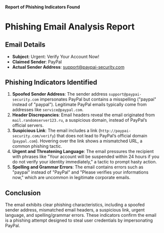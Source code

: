 #### Report of Phishing Indicators Found

# Phishing Email Analysis Report

## Email Details
- **Subject**: Urgent: Verify Your Account Now!
- **Claimed Sender**: PayPal
- **Actual Sender Address**: support@paypai-security.com

## Phishing Indicators Identified
1. **Spoofed Sender Address**: The sender address `support@paypai-security.com` impersonates PayPal but contains a misspelling ("paypai" instead of "paypal"). Legitimate PayPal emails typically come from addresses like `service@paypal.com`.
2. **Header Discrepancies**: Email headers reveal the email originated from `mail.randomserver123.ru`, a suspicious domain, instead of PayPal’s official servers.
3. **Suspicious Link**: The email includes a link (`http://paypai-security.com/verify`) that does not lead to PayPal’s official domain (`paypal.com`). Hovering over the link shows a mismatched URL, a common phishing tactic.
4. **Urgent and Threatening Language**: The email pressures the recipient with phrases like "Your account will be suspended within 24 hours if you do not verify your identity immediately," a tactic to prompt hasty action.
5. **Spelling and Grammar Errors**: The email contains errors such as "paypai" instead of "PayPal" and "Please verifies your informations now," which are uncommon in legitimate corporate emails.

## Conclusion
The email exhibits clear phishing characteristics, including a spoofed sender address, mismatched email headers, a suspicious link, urgent language, and spelling/grammar errors. These indicators confirm the email is a phishing attempt designed to steal user credentials by impersonating PayPal.

